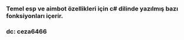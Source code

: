 ### Temel esp ve aimbot özellikleri için c# dilinde yazılmış bazı fonksiyonları içerir.
### dc: ceza6466
